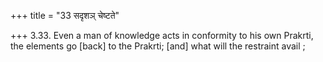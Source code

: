 +++
title = "33 सदृशञ् चेष्टते"

+++
3.33. Even a man of knowledge acts in conformity to his own Prakrti, the
elements go \[back\] to the Prakrti; \[and\] what will the restraint
avail ;
